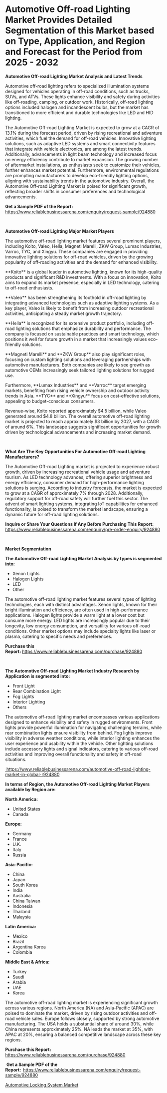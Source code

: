 <p><h1>Automotive Off-road Lighting Market Provides Detailed Segmentation of this Market based on Type, Application, and Region and Forecast for the Period from 2025 - 2032</h1></p><p><strong>Automotive Off-road Lighting Market Analysis and Latest Trends</strong></p>
<p><p>Automotive off-road lighting refers to specialized illumination systems designed for vehicles operating in off-road conditions, such as trucks, SUVs, and ATVs. These lights enhance visibility and safety during activities like off-roading, camping, or outdoor work. Historically, off-road lighting options included halogen and incandescent bulbs, but the market has transitioned to more efficient and durable technologies like LED and HID lighting. </p><p>The Automotive Off-road Lighting Market is expected to grow at a CAGR of 13.1% during the forecast period, driven by rising recreational and adventure activities, which fuel the demand for off-road vehicles. Innovative lighting solutions, such as adaptive LED systems and smart connectivity features that integrate with vehicle electronics, are among the latest trends. Additionally, advancements in light beam technology and increased focus on energy efficiency contribute to market expansion. The growing number of aftermarket installations, as enthusiasts seek to customize their vehicles, further enhances market potential. Furthermore, environmental regulations are prompting manufacturers to develop eco-friendly lighting options, aligning with sustainability trends in the automotive industry. Overall, the Automotive Off-road Lighting Market is poised for significant growth, reflecting broader shifts in consumer preferences and technological advancements.</p></p>
<p><strong>Get a Sample PDF of the Report:&nbsp;</strong> <a href="https://www.reliablebusinessarena.com/enquiry/request-sample/924880?utm_campaign=2518&utm_medium=2&utm_source=Github&utm_content=ia&utm_term=24032025&utm_id=automotive-off-road-lighting">https://www.reliablebusinessarena.com/enquiry/request-sample/924880</a></p>
<p>&nbsp;</p>
<p><strong>Automotive Off-road Lighting Major Market Players</strong></p>
<p><p>The automotive off-road lighting market features several prominent players, including Koito, Valeo, Hella, Magneti Marelli, ZKW Group, Lumax Industries, Varroc, TYC, and Xingyu. These companies are engaged in providing innovative lighting solutions for off-road vehicles, driven by the growing popularity of off-roading activities and the demand for enhanced visibility.</p><p>**Koito** is a global leader in automotive lighting, known for its high-quality products and significant R&D investments. With a focus on innovation, Koito aims to expand its market presence, especially in LED technology, catering to off-road enthusiasts. </p><p>**Valeo** has been strengthening its foothold in off-road lighting by integrating advanced technologies such as adaptive lighting systems. As a key player, Valeo is likely to benefit from increasing outdoor recreational activities, anticipating a steady market growth trajectory.</p><p>**Hella** is recognized for its extensive product portfolio, including off-road lighting solutions that emphasize durability and performance. The company is focused on sustainable practices and smart technology, which positions it well for future growth in a market that increasingly values eco-friendly solutions.</p><p>**Magneti Marelli** and **ZKW Group** also play significant roles, focusing on custom lighting solutions and leveraging partnerships with automotive manufacturers. Both companies are likely to see growth as automotive OEMs increasingly seek tailored lighting solutions for rugged use.</p><p>Furthermore, **Lumax Industries** and **Varroc** target emerging markets, benefiting from rising vehicle ownership and outdoor activity trends in Asia. **TYC** and **Xingyu** focus on cost-effective solutions, appealing to budget-conscious consumers.</p><p>Revenue-wise, Koito reported approximately $4.5 billion, while Valeo generated around $4.8 billion. The overall automotive off-road lighting market is projected to reach approximately $3 billion by 2027, with a CAGR of around 6%. This landscape suggests significant opportunities for growth driven by technological advancements and increasing market demand.</p></p>
<p>&nbsp;</p>
<p><strong>What Are The Key Opportunities For Automotive Off-road Lighting Manufacturers?</strong></p>
<p><p>The Automotive Off-road Lighting market is projected to experience robust growth, driven by increasing recreational vehicle usage and adventure tourism. As LED technology advances, offering superior brightness and energy efficiency, consumer demand for high-performance lighting solutions is surging. According to industry forecasts, the market is expected to grow at a CAGR of approximately 7% through 2028. Additionally, regulatory support for off-road safety will further fuel this sector. The advent of smart lighting systems, integrating IoT capabilities for enhanced functionality, is poised to transform the market landscape, ensuring a dynamic future for off-road lighting solutions.</p></p>
<p><strong>Inquire or Share Your Questions If Any Before Purchasing This Report:</strong> <a href="https://www.reliablebusinessarena.com/enquiry/pre-order-enquiry/924880?utm_campaign=2518&utm_medium=2&utm_source=Github&utm_content=ia&utm_term=24032025&utm_id=automotive-off-road-lighting">https://www.reliablebusinessarena.com/enquiry/pre-order-enquiry/924880</a></p>
<p>&nbsp;</p>
<p><strong>Market Segmentation</strong></p>
<p><strong>The Automotive Off-road Lighting Market Analysis by types is segmented into:</strong></p>
<p><ul><li>Xenon Lights</li><li>Halogen Lights</li><li>LED</li><li>Other</li></ul></p>
<p><p>The automotive off-road lighting market features several types of lighting technologies, each with distinct advantages. Xenon lights, known for their bright illumination and efficiency, are often used in high-performance applications. Halogen lights provide a warm light at a lower cost but consume more energy. LED lights are increasingly popular due to their longevity, low energy consumption, and versatility for various off-road conditions. Other market options may include specialty lights like laser or plasma, catering to specific needs and preferences.</p></p>
<p><strong>Purchase this Report:&nbsp;</strong><a href="https://www.reliablebusinessarena.com/purchase/924880?utm_campaign=2518&utm_medium=2&utm_source=Github&utm_content=ia&utm_term=24032025&utm_id=automotive-off-road-lighting">https://www.reliablebusinessarena.com/purchase/924880</a></p>
<p>&nbsp;</p>
<p><strong>The Automotive Off-road Lighting Market Industry Research by Application is segmented into:</strong></p>
<p><ul><li>Front Light</li><li>Rear Combination Light</li><li>Fog Lights</li><li>Interior Lighting</li><li>Others</li></ul></p>
<p><p>The automotive off-road lighting market encompasses various applications designed to enhance visibility and safety in rugged environments. Front lights provide powerful illumination for navigating challenging terrains, while rear combination lights ensure visibility from behind. Fog lights improve visibility in adverse weather conditions, while interior lighting enhances the user experience and usability within the vehicle. Other lighting solutions include accessory lights and signal indicators, catering to various off-road activities and improving overall functionality and safety in off-road situations.</p></p>
<p><a href="https://www.reliablebusinessarena.com/automotive-off-road-lighting-market-in-global-r924880?utm_campaign=2518&utm_medium=2&utm_source=Github&utm_content=ia&utm_term=24032025&utm_id=automotive-off-road-lighting">&nbsp;https://www.reliablebusinessarena.com/automotive-off-road-lighting-market-in-global-r924880</a></p>
<p><strong>In terms of Region, the Automotive Off-road Lighting Market Players available by Region are:</strong></p>
<p>
    <p> <strong> North America: </strong>
        <ul>
            <li>United States</li>
            <li>Canada</li>
        </ul>
        </p> 
    <p> <strong> Europe: </strong>
        <ul>
            <li>Germany</li>
            <li>France</li>
            <li>U.K.</li>
            <li>Italy</li>
            <li>Russia</li>
        </ul>
        </p> 
    <p> <strong> Asia-Pacific: </strong>
        <ul>
            <li>China</li>
            <li>Japan</li>
            <li>South Korea</li>
            <li>India</li>
            <li>Australia</li>
            <li>China Taiwan</li>
            <li>Indonesia</li>
            <li>Thailand</li>
            <li>Malaysia</li>
        </ul>
        </p> 
    <p> <strong> Latin America: </strong>
        <ul>
            <li>Mexico</li>
            <li>Brazil</li>
            <li>Argentina Korea</li>
            <li>Colombia</li>
        </ul>
        </p> 
    <p> <strong> Middle East & Africa: </strong>
        <ul>
            <li>Turkey</li>
            <li>Saudi</li>
            <li>Arabia</li>
            <li>UAE</li>
            <li>Korea</li>
        </ul>
    </p>
    </p>
<p><p>The automotive off-road lighting market is experiencing significant growth across various regions. North America (NA) and Asia-Pacific (APAC) are poised to dominate the market, driven by rising outdoor activities and off-road vehicle sales. Europe follows closely, supported by strong automotive manufacturing. The USA holds a substantial share of around 30%, while China represents approximately 25%. NA leads the market at 35%, with APAC at 20%, ensuring a balanced competitive landscape across these key regions.</p></p>
<p><strong>Purchase this Report: </strong><a href="https://www.reliablebusinessarena.com/purchase/924880?utm_campaign=2518&utm_medium=2&utm_source=Github&utm_content=ia&utm_term=24032025&utm_id=automotive-off-road-lighting">https://www.reliablebusinessarena.com/purchase/924880</a></p>
<p>&nbsp;<strong>Get a Sample PDF of the Report:&nbsp;&nbsp;</strong><a href="https://www.reliablebusinessarena.com/enquiry/request-sample/924880?utm_campaign=2518&utm_medium=2&utm_source=Github&utm_content=ia&utm_term=24032025&utm_id=automotive-off-road-lighting">https://www.reliablebusinessarena.com/enquiry/request-sample/924880</a></p>
<p><strong></strong></p>
<p><p><a href="https://github.com/krinerstormy331/Market-Research-Report-List-1/blob/main/automotive-locking-system-market.md?utm_campaign=2518&utm_medium=2&utm_source=Github&utm_content=ia&utm_term=24032025&utm_id=automotive-off-road-lighting">Automotive Locking System Market</a></p></p>